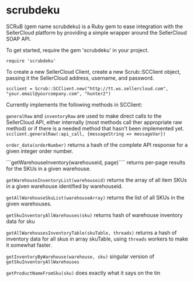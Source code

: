 # scrubdeku

SCRuB (gem name scrubdeku) is a Ruby gem to ease integration with the SellerCloud platform by providing a simple wrapper around the SellerCloud SOAP API.

To get started, require the gem 'scrubdeku' in your project.

````
require 'scrubdeku'
````

To create a new SellerCloud Client, create a new Scrub::SCClient object, passing it the SellerCloud address, username, and password.

````
scclient = Scrub::SCClient.new("http://tt.ws.sellercloud.com", "your.email@yourcompany.com", "hunter2")
````

Currently implements the following methods in SCClient:

````generalRaw```` and ````inventoryRaw```` are used to make direct calls to the SellerCloud API, either internally (most methods call ther appropriate raw method) or if there is a needed method that hasn't been implemented yet.  ````scclient.generalRaw(:api_call, {messageString => messageVar})````

````order_data(orderNumber)```` returns a hash of the complete API response for a given integer order number.

```getWarehouseInventory(warehouseid, page)```` returns per-page results for the SKUs in a given warehouse.

````getWarehouseInventoryList(warehouseid)```` returns the array of all item SKUs in a given warehouse identified by warehouseid.

````getAllWarehouseSkuList(warehouseArray)```` returns the list of all SKUs in the given warehouses.

````getSkuInventoryAllWarehouses(sku)```` returns hash of warehouse inventory data for sku

````getAllWarehousesInventoryTable(skuTable, threads)```` returns a hash of inventory data for all skus in array skuTable, using ````threads```` workers to make it somewhat faster.

````getInventoryByWarehouse(warehouse, sku)```` singular version of ````getSkuInventoryAllWarehouses````

````getProductNameFromSku(sku)```` does exactly what it says on the tin


